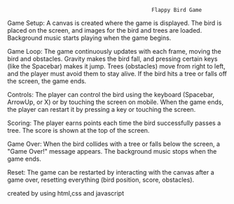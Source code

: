                                                   Flappy Bird Game
Game Setup:
A canvas is created where the game is displayed.
The bird is placed on the screen, and images for the bird and trees are loaded.
Background music starts playing when the game begins.

Game Loop:
The game continuously updates with each frame, moving the bird and obstacles.
Gravity makes the bird fall, and pressing certain keys (like the Spacebar) makes it jump.
Trees (obstacles) move from right to left, and the player must avoid them to stay alive.
If the bird hits a tree or falls off the screen, the game ends.

Controls:
The player can control the bird using the keyboard (Spacebar, ArrowUp, or X) or by touching the screen on mobile.
When the game ends, the player can restart it by pressing a key or touching the screen.

Scoring:
The player earns points each time the bird successfully passes a tree.
The score is shown at the top of the screen.

Game Over:
When the bird collides with a tree or falls below the screen, a "Game Over!" message appears.
The background music stops when the game ends.

 Reset:
The game can be restarted by interacting with the canvas after a game over, resetting everything (bird position, score, obstacles).


created by using html,css and javascript
